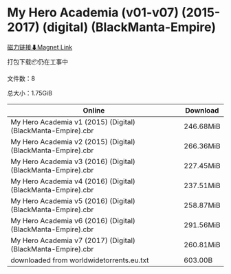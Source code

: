 # My Hero Academia (v01-v07) (2015-2017) (digital) (BlackManta-Empire)

[磁力链接⬇Magnet Link](magnet:?xt=urn:btih:d44ba86a3efee6bfa66dd6fb9a53507a4d73cfee&dn=My%20Hero%20Academia%20%28v01-v07%29%20%282015-2017%29%20%28digital%29%20%28BlackManta-Empire%29)

打包下载📦仍在工事中

文件数：8

总大小：1.75GiB

Online | Download
--- | ---
My Hero Academia v1 (2015) (Digital) (BlackManta-Empire).cbr | 246.68MiB
My Hero Academia v2 (2015) (Digital) (BlackManta-Empire).cbr | 266.36MiB
My Hero Academia v3 (2016) (Digital) (BlackManta-Empire).cbr | 227.45MiB
My Hero Academia v4 (2016) (Digital) (BlackManta-Empire).cbr | 237.51MiB
My Hero Academia v5 (2016) (Digital) (BlackManta-Empire).cbr | 258.87MiB
My Hero Academia v6 (2016) (Digital) (BlackManta-Empire).cbr | 291.56MiB
My Hero Academia v7 (2017) (Digital) (BlackManta-Empire).cbr | 260.81MiB
downloaded from worldwidetorrents.eu.txt | 603.00B
